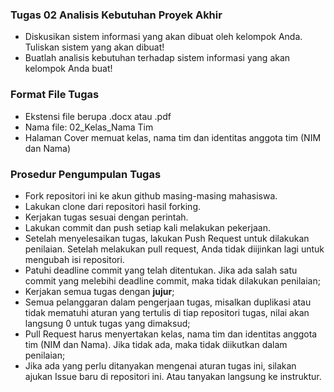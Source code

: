 ### Tugas 02 Analisis Kebutuhan Proyek Akhir ###

* Diskusikan sistem informasi yang akan dibuat oleh kelompok Anda. Tuliskan sistem yang akan dibuat!
* Buatlah analisis kebutuhan terhadap sistem informasi yang akan kelompok Anda buat!

### Format File Tugas ###

* Ekstensi file berupa .docx atau .pdf
* Nama file: 02_Kelas_Nama Tim
* Halaman Cover memuat kelas, nama tim dan identitas anggota tim (NIM dan Nama)

### Prosedur Pengumpulan Tugas ###

* Fork repositori ini ke akun github masing-masing mahasiswa.
* Lakukan clone dari repositori hasil forking.
* Kerjakan tugas sesuai dengan perintah.
* Lakukan commit dan push setiap kali melakukan pekerjaan.
* Setelah menyelesaikan tugas, lakukan Push Request untuk dilakukan penilaian. Setelah melakukan pull request, Anda tidak diijinkan lagi untuk mengubah isi repositori.
* Patuhi deadline commit yang telah ditentukan. Jika ada salah satu commit yang melebihi deadline commit, maka tidak dilakukan penilaian;
* Kerjakan semua tugas dengan **jujur**;
* Semua pelanggaran dalam pengerjaan tugas, misalkan duplikasi atau tidak mematuhi aturan yang tertulis di tiap repositori tugas, nilai akan langsung 0 untuk tugas yang dimaksud;
* Pull Request harus menyertakan kelas, nama tim dan identitas anggota tim (NIM dan Nama). Jika tidak ada, maka tidak diikutkan dalam penilaian;
* Jika ada yang perlu ditanyakan mengenai aturan tugas ini, silakan ajukan Issue baru di repositori ini. Atau tanyakan langsung ke instruktur.
